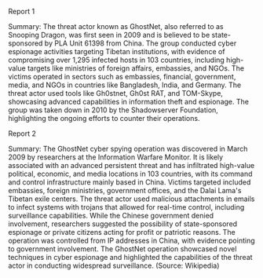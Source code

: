 
Report 1

Summary:
The threat actor known as GhostNet, also referred to as Snooping Dragon, was first seen in 2009 and is believed to be state-sponsored by PLA Unit 61398 from China. The group conducted cyber espionage activities targeting Tibetan institutions, with evidence of compromising over 1,295 infected hosts in 103 countries, including high-value targets like ministries of foreign affairs, embassies, and NGOs. The victims operated in sectors such as embassies, financial, government, media, and NGOs in countries like Bangladesh, India, and Germany. The threat actor used tools like Gh0stnet, Gh0st RAT, and TOM-Skype, showcasing advanced capabilities in information theft and espionage. The group was taken down in 2010 by the Shadowserver Foundation, highlighting the ongoing efforts to counter their operations.





Report 2

Summary:
The GhostNet cyber spying operation was discovered in March 2009 by researchers at the Information Warfare Monitor. It is likely associated with an advanced persistent threat and has infiltrated high-value political, economic, and media locations in 103 countries, with its command and control infrastructure mainly based in China. Victims targeted included embassies, foreign ministries, government offices, and the Dalai Lama's Tibetan exile centers. The threat actor used malicious attachments in emails to infect systems with trojans that allowed for real-time control, including surveillance capabilities. While the Chinese government denied involvement, researchers suggested the possibility of state-sponsored espionage or private citizens acting for profit or patriotic reasons. The operation was controlled from IP addresses in China, with evidence pointing to government involvement. The GhostNet operation showcased novel techniques in cyber espionage and highlighted the capabilities of the threat actor in conducting widespread surveillance. (Source: Wikipedia)


